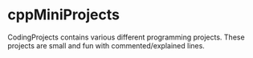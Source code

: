 # cppMiniProjects
CodingProjects contains various different programming projects. These projects are small and fun with commented/explained lines.

